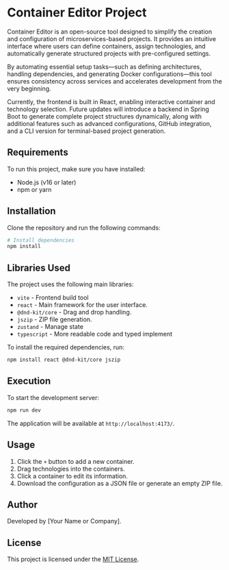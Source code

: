 # Container Editor Project

Container Editor is an open-source tool designed to simplify the creation and configuration of microservices-based projects. It provides an intuitive interface where users can define containers, assign technologies, and automatically generate structured projects with pre-configured settings.

By automating essential setup tasks—such as defining architectures, handling dependencies, and generating Docker configurations—this tool ensures consistency across services and accelerates development from the very beginning.

Currently, the frontend is built in React, enabling interactive container and technology selection. Future updates will introduce a backend in Spring Boot to generate complete project structures dynamically, along with additional features such as advanced configurations, GitHub integration, and a CLI version for terminal-based project generation.

## Requirements

To run this project, make sure you have installed:
- Node.js (v16 or later)
- npm or yarn

## Installation

Clone the repository and run the following commands:

```bash
# Install dependencies
npm install
```

## Libraries Used

The project uses the following main libraries:

- `vite` - Frontend build tool
- `react` - Main framework for the user interface.
- `@dnd-kit/core` - Drag and drop handling.
- `jszip` - ZIP file generation.
- `zustand` - Manage state
- `typescript` - More readable code and typed implement

To install the required dependencies, run:

```bash
npm install react @dnd-kit/core jszip
```

## Execution

To start the development server:

```bash
npm run dev
```

The application will be available at `http://localhost:4173/`.

## Usage

1. Click the `+` button to add a new container.
2. Drag technologies into the containers.
3. Click a container to edit its information.
4. Download the configuration as a JSON file or generate an empty ZIP file.

## Author

Developed by [Your Name or Company].

## License

This project is licensed under the [MIT License](LICENSE).
